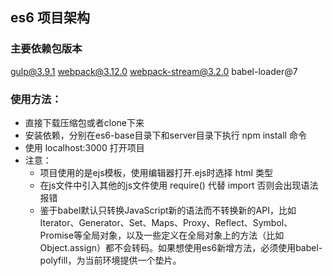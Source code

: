 ## es6 项目架构

### 主要依赖包版本

gulp@3.9.1
webpack@3.12.0
webpack-stream@3.2.0
babel-loader@7

### 使用方法：

- 直接下载压缩包或者clone下来
- 安装依赖，分别在es6-base目录下和server目录下执行 npm install 命令
- 使用 localhost:3000 打开项目
- 注意：
  - 项目使用的是ejs模板，使用编辑器打开.ejs时选择 html 类型
  - 在js文件中引入其他的js文件使用 require() 代替 import 否则会出现语法报错
  - 鉴于babel默认只转换JavaScript新的语法而不转换新的API，比如 Iterator、Generator、Set、Maps、Proxy、Reflect、Symbol、Promise等全局对象，以及一些定义在全局对象上的方法（比如Object.assign）都不会转码。如果想使用es6新增方法，必须使用babel-polyfill，为当前环境提供一个垫片。

